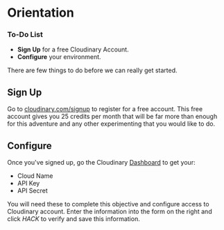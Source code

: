 # Orientation
<script>
console.log('hello');
</script>
<div class="aside">
<h3>To-Do List</h3>
<ul>
  <li><b>Sign Up</b> for a free Cloudinary Account.</li>
  <li><b>Configure</b> your environment.</li>
</ul>
</div>

There are few things to do before we can really get started.

## Sign Up

Go to [cloudinary.com/signup](https://cloudinary.com/signup) to register for a free account. This free account gives you 25 credits per month that will be far more than enough for this adventure and any other experimenting that you would like to do.

## Configure
Once you've signed up, go the Cloudinary [Dashboard](https://cloudinary.com/console) to get your:
* Cloud Name
* API Key
* API Secret

You will need these to complete this objective and configure access to Cloudinary account.  Enter the information into the form on the right and click _HACK_ to verify and save this information.